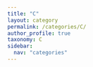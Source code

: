 ```yaml
---
title: "C"
layout: category
permalink: /categories/C/
author_profile: true
taxonomy: C
sidebar:
  nav: "categories"
---
```

